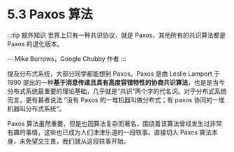 # 5.3 Paxos 算法

:::tip 额外知识
世界上只有一种共识协议，就是 Paxos，其他所有的共识算法都是 Paxos 的退化版本。

-- Mike Burrows，Google Chubby 作者
:::

提及分布式系统，大部分同学都能想到 Paxos。Paxos 是由 Leslie Lamport 于 1990 提出的一种**基于消息传递且具有高度容错特性的协商共识算法**，也是是当今分布式系统最重要的理论基础，几乎就是“共识”两个字的代名词。对于分布式系统而言，更有甚者说法 ”没有 Paxos 的一堆机器叫做分布式；有 paxos 协同的一堆机器叫分布式系统“。

Paxos 算法虽然重要，但是也因算法复杂而著名，围绕着该算法曾经发生过非常有趣的事情，这些也已成为人们津津乐道的一段轶事。直接切入 Paxos 算法本身，未免望文生畏，我们就从这段轶事开始。
